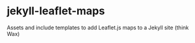 # jekyll-leaflet-maps
Assets and include templates to add Leaflet.js maps to a Jekyll site (think Wax)
